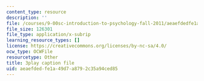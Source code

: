 ```yaml
---
content_type: resource
description: ''
file: /courses/9-00sc-introduction-to-psychology-fall-2011/aeaefdedfe1a49d7a8792c35a94ced85_zPPsdsAQBx4.srt
file_size: 126301
file_type: application/x-subrip
learning_resource_types: []
license: https://creativecommons.org/licenses/by-nc-sa/4.0/
ocw_type: OCWFile
resourcetype: Other
title: 3play caption file
uid: aeaefded-fe1a-49d7-a879-2c35a94ced85
---
```

